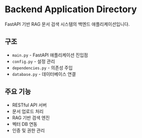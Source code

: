 # Backend Application Directory

FastAPI 기반 RAG 문서 검색 시스템의 백엔드 애플리케이션입니다.

## 구조
- `main.py` - FastAPI 애플리케이션 진입점
- `config.py` - 설정 관리
- `dependencies.py` - 의존성 주입
- `database.py` - 데이터베이스 연결

## 주요 기능
- RESTful API 서버
- 문서 업로드 처리
- RAG 기반 검색 엔진
- 벡터 DB 연동
- 인증 및 권한 관리 
